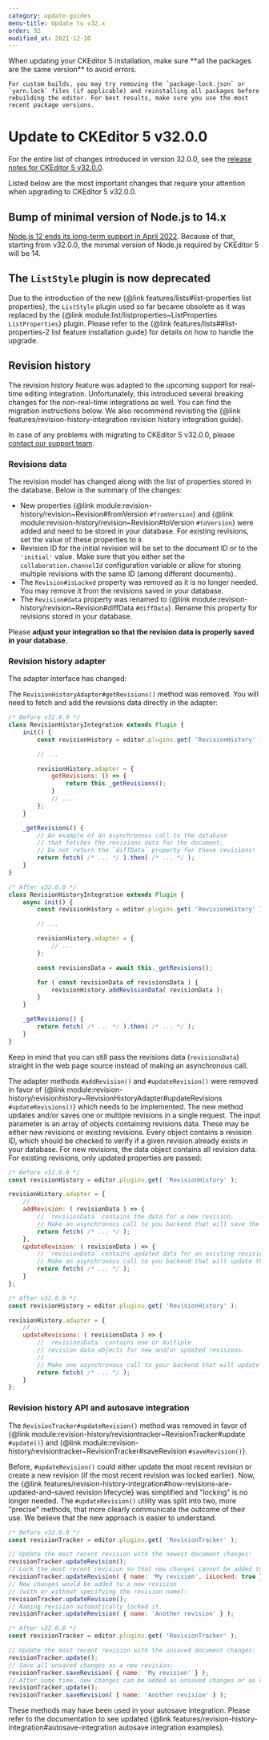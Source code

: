 ```yaml
---
category: update-guides
menu-title: Update to v32.x
order: 92
modified_at: 2021-12-10
---
```


<info-box>
	When updating your CKEditor 5 installation, make sure **all the packages are the same version** to avoid errors.

	For custom builds, you may try removing the `package-lock.json` or `yarn.lock` files (if applicable) and reinstalling all packages before rebuilding the editor. For best results, make sure you use the most recent package versions.
</info-box>

# Update to CKEditor 5 v32.0.0

For the entire list of changes introduced in version 32.0.0, see the [release notes for CKEditor 5 v32.0.0](https://github.com/ckeditor/ckeditor5/releases/tag/v32.0.0).

Listed below are the most important changes that require your attention when upgrading to CKEditor 5 v32.0.0.

## Bump of minimal version of Node.js to 14.x

[Node.js 12 ends its long-term support in April 2022](https://nodejs.org/en/about/releases/). Because of that, starting from v32.0.0, the minimal version of Node.js required by CKEditor 5 will be 14.

## The `ListStyle` plugin is now deprecated

Due to the introduction of the new {@link features/lists#list-properties list properties}, the `ListStyle` plugin used so far became obsolete as it was replaced by the {@link module:list/listproperties~ListProperties `ListProperties`} plugin. Please refer to the {@link features/lists##list-properties-2 list feature installation guide} for details on how to handle the upgrade.

## Revision history

The revision history feature was adapted to the upcoming support for real-time editing integration. Unfortunately, this introduced several breaking changes for the non-real-time integrations as well. You can find the migration instructions below. We also recommend revisiting the {@link features/revision-history-integration revision history integration guide}.

In case of any problems with migrating to CKEditor 5 v32.0.0, please [contact our support team](https://ckeditor.com/contact/).

### Revisions data

The revision model has changed along with the list of properties stored in the database. Below is the summary of the changes:

* New properties {@link module:revision-history/revision~Revision#fromVersion `#fromVersion`} and {@link module:revision-history/revision~Revision#toVersion `#toVersion`} were added and need to be stored in your database. For existing revisions, set the value of these properties to `0`.
* Revision ID for the initial revision will be set to the document ID or to the `'initial'` value. Make sure that you either set the `collaboration.channelId` configuration variable or allow for storing multiple revisions with the same ID (among different documents).
* The `Revision#isLocked` property was removed as it is no longer needed. You may remove it from the revisions saved in your database.
* The `Revision#data` property was renamed to {@link module:revision-history/revision~Revision#diffData `#diffData`}. Rename this property for revisions stored in your database.

Please **adjust your integration so that the revision data is properly saved in your database**.

### Revision history adapter

The adapter interface has changed:

The `RevisionHistoryAdapter#getRevisions()` method was removed. You will need to fetch and add the revisions data directly in the adapter:

```js
/* Before v32.0.0 */
class RevisionHistoryIntegration extends Plugin {
    init() {
        const revisionHistory = editor.plugins.get( 'RevisionHistory' );

    	// ...

		revisionHistory.adapter = {
			getRevisions: () => {
				return this._getRevisions();
			}
			// ...
		};
    }

    _getRevisions() {
    	// An example of an asynchronous call to the database
        // that fetches the revisions data for the document.
        // Do not return the `diffData` property for these revisions!
    	return fetch( /* ... */ ).then( /* ... */ );
    }
}
```
```js
/* After v32.0.0 */
class RevisionHistoryIntegration extends Plugin {
	async init() {
	    const revisionHistory = editor.plugins.get( 'RevisionHistory' );

		// ...

		revisionHistory.adapter = {
			// ...
		};

		const revisionsData = await this._getRevisions();

		for ( const revisionData of revisionsData ) {
			revisionHistory.addRevisionData( revisionData );
		}
	}

	_getRevisions() {
		return fetch( /* ... */ ).then( /* ... */ );
	}
}
```

Keep in mind that you can still pass the revisions data (`revisionsData`) straight in the web page source instead of making an asynchronous call.

The adapter methods `#addRevision()` and `#updateRevision()` were removed in favor of {@link module:revision-history/revisionhistory~RevisionHistoryAdapter#updateRevisions `#updateRevisions()`} which needs to be implemented. The new method updates and/or saves one or multiple revisions in a single request. The input parameter is an array of objects containing revisions data. These may be either new revisions or existing revisions. Every object contains a revision ID, which should be checked to verify if a given revision already exists in your database. For new revisions, the data object contains all revision data. For existing revisions, only updated properties are passed:

```js
/* Before v32.0.0 */
const revisionHistory = editor.plugins.get( 'RevisionHistory' );

revisionHistory.adapter = {
    // ...
	addRevision: ( revisionData ) => {
		// `revisionData` contains the data for a new revision.
        // Make an asynchronous call to you backend that will save the revision.
        return fetch( /* ... */ );
    },
    updateRevision: ( revisionData ) => {
		// `revisionData` contains updated data for an existing revision.
		// Make an asynchronous call to you backend that will update the revision.
		return fetch( /* ... */ );
    }
};
```
```js
/* After v32.0.0 */
const revisionHistory = editor.plugins.get( 'RevisionHistory' );

revisionHistory.adapter = {
	// ...
	updateRevisions: ( revisionsData ) => {
		// `revisionsData` contains one or multiple
        // revision data objects for new and/or updated revisions.
        //
		// Make one asynchronous call to your backend that will update all the revisions.
		return fetch( /* ... */ );
    }
};
```

### Revision history API and autosave integration

The `RevisionTracker#updateRevision()` method was removed in favor of {@link module:revision-history/revisiontracker~RevisionTracker#update `#update()`} and {@link module:revision-history/revisiontracker~RevisionTracker#saveRevision `#saveRevision()`}.

Before, `#updateRevision()` could either update the most recent revision or create a new revision (if the most recent revision was locked earlier). Now, the {@link features/revision-history-integration#how-revisions-are-updated-and-saved revision lifecycle} was simplified and "locking" is no longer needed. The `#updateRevision()` utility was split into two, more "precise" methods, that more clearly communicate the outcome of their use. We believe that the new approach is easier to understand.

```js
/* Before v32.0.0 */
const revisionTracker = editor.plugins.get( 'RevisionTracker' );

// Update the most recent revision with the newest document changes:
revisionTracker.updateRevision();
// Lock the most recent revision so that new changes cannot be added to it:
revisionTracker.updateRevision( { name: 'My revision', isLocked: true } );
// New changes would be added to a new revision
// (with or without specifying the revision name):
revisionTracker.updateRevision();
// Naming revision automatically locked it.
revisionTracker.updateRevision( { name: 'Another revision' } );
```
```js
/* After v32.0.0 */
const revisionTracker = editor.plugins.get( 'RevisionTracker' );

// Update the most recent revision with the unsaved document changes:
revisionTracker.update();
// Save all unsaved changes as a new revision:
revisionTracker.saveRevision( { name: 'My revision' } );
// After some time, new changes can be added as unsaved changes or as a new revision:
revisionTracker.update();
revisionTracker.saveRevision( { name: 'Another revision' } );
```

These methods may have been used in your autosave integration. Please refer to the documentation to see updated {@link features/revision-history-integration#autosave-integration autosave integration examples}.
